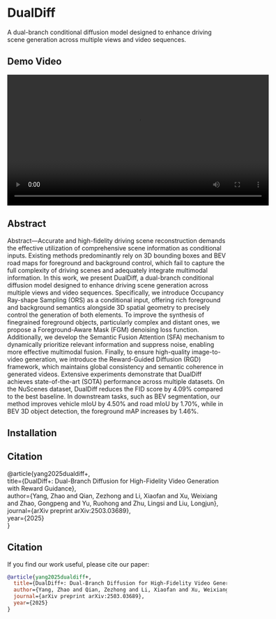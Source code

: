 # DualDiff
A dual-branch conditional diffusion model designed to enhance driving scene generation across multiple views and video sequences.

## Demo Video
<video width="600" controls>
  <source src="https://github.com/yangzhaojason/DualDiff/blob/main/media/5721_1739810373.mp4" type="video/mp4">
  Your browser does not support the video tag.
</video>

## Abstract
Abstract—Accurate and high-fidelity driving scene reconstruction demands the effective utilization of comprehensive scene information as conditional inputs. Existing methods predominantly rely on 3D bounding boxes and BEV road maps for
foreground and background control, which fail to capture the full complexity of driving scenes and adequately integrate multimodal information. In this work, we present DualDiff, a dual-branch conditional diffusion model designed to enhance driving scene generation across multiple views and video sequences. Specifically, we introduce Occupancy Ray-shape Sampling (ORS) as a conditional input, offering rich foreground and background semantics alongside 3D spatial geometry to precisely control the generation of both elements. To improve the synthesis of finegrained foreground objects, particularly complex and distant ones, we propose a Foreground-Aware Mask (FGM) denoising loss function. Additionally, we develop the Semantic Fusion Attention (SFA) mechanism to dynamically prioritize relevant information and suppress noise, enabling more effective multimodal fusion. Finally, to ensure high-quality image-to-video generation, we introduce the Reward-Guided Diffusion (RGD) framework, which maintains global consistency and semantic coherence in generated videos. Extensive experiments demonstrate that DualDiff achieves state-of-the-art (SOTA) performance across multiple datasets. On the NuScenes dataset, DualDiff reduces the FID score by 4.09% compared to the best baseline. In downstream tasks, such as BEV segmentation, our method improves vehicle mIoU by 4.50% and road mIoU by 1.70%, while in BEV 3D object detection, the foreground mAP increases by 1.46%.
## Installation

## Citation
@article{yang2025dualdiff+, \
  title={DualDiff+: Dual-Branch Diffusion for High-Fidelity Video Generation with Reward Guidance}, \
  author={Yang, Zhao and Qian, Zezhong and Li, Xiaofan and Xu, Weixiang and Zhao, Gongpeng and Yu, Ruohong and Zhu, Lingsi and Liu, Longjun},\
  journal={arXiv preprint arXiv:2503.03689},\
  year={2025}\
}

## Citation
If you find our work useful, please cite our paper:

```bibtex
@article{yang2025dualdiff+,
  title={DualDiff+: Dual-Branch Diffusion for High-Fidelity Video Generation with Reward Guidance},
  author={Yang, Zhao and Qian, Zezhong and Li, Xiaofan and Xu, Weixiang and Zhao, Gongpeng and Yu, Ruohong and Zhu, Lingsi and Liu, Longjun},
  journal={arXiv preprint arXiv:2503.03689},
  year={2025}
}